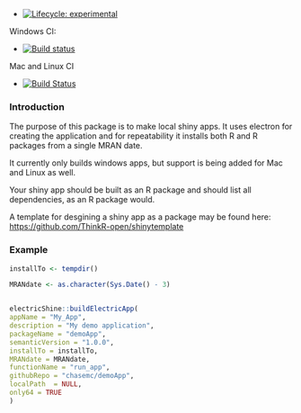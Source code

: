
  - [![Lifecycle:
    experimental](https://img.shields.io/badge/lifecycle-experimental-orange.svg)](https://www.tidyverse.org/lifecycle/#experimental)

Windows CI:

  - [![Build
    status](https://ci.appveyor.com/api/projects/status/1l973ho8q4y03fnd/branch/master?svg=true)](https://ci.appveyor.com/project/chasemc/electricshine/branch/master)

Mac and Linux CI

  - [![Build
    Status](https://travis-ci.org/chasemc/electricShine.svg?branch=master)](https://travis-ci.org/chasemc/electricShine)

### Introduction

The purpose of this package is to make local shiny apps. It uses
electron for creating the application and for repeatability it installs
both R and R packages from a single MRAN date.

It currently only builds windows apps, but support is being added for
Mac and Linux as well.

Your shiny app should be built as an R package and should list all
dependencies, as an R package would.

A template for desgining a shiny app as a package may be found here:
<https://github.com/ThinkR-open/shinytemplate>

### Example

``` r
installTo <- tempdir()

MRANdate <- as.character(Sys.Date() - 3)


electricShine::buildElectricApp(
appName = "My_App",
description = "My demo application",
packageName = "demoApp",
semanticVersion = "1.0.0",
installTo = installTo,
MRANdate = MRANdate,
functionName = "run_app",
githubRepo = "chasemc/demoApp",
localPath  = NULL,
only64 = TRUE
)
```
